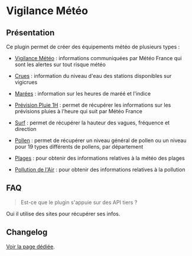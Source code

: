 # Vigilance Météo

## Présentation

Ce plugin permet de créer des équipements météo de plusieurs types :

 * [Vigilance Météo](vigilance.md) : informations communiquées par Météo France qui sont les alertes sur tout risque météo

 * [Crues](crues.md) : information du niveau d'eau des stations disponibles sur vigicrues

 * [Marées](maree.md) : information sur les heures de maréé et l'indice

 * [Prévision Pluie 1H](pluie1h.md) : permet de récupérer les informations sur les prévisions pluies à l'heure qui suit par Météo France

 * [Surf](surf.md) : permet de récupérer la hauteur des vagues, fréquence et direction

 * [Pollen](pollen.md) : permet de récupérer un niveau général de pollen ou un niveau pour 19 types différents de pollens, par département

 * [Plages](plage.md) : pour obtenir des informations relatives à la météo des plages

 * [Pollution de l'Air](air.md) : pour obtenir des informations relatives à la pollution

## FAQ

> Est-ce que le plugin s'appuie sur des API tiers ?

Oui il utilise des sites pour récupérer ses infos.

## Changelog

[Voir la page dédiée](changelog.md).
